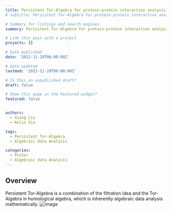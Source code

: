 ```yaml
---
title: Persistent Tor-Algebra for protein-protein interaction analysis
# subtitle: Persistent Tor-Algebra for protein-protein interaction analysis

# Summary for listings and search engines
summary: Persistent Tor-Algebra for protein-protein interaction analysis

# Link this post with a project
projects: []

# Date published
date: '2022-11-29T00:00:00Z'

# Date updated
lastmod: '2022-11-29T00:00:00Z'

# Is this an unpublished draft?
draft: false

# Show this page in the Featured widget?
featured: false


authors:
  - Xiang Liu
  - Kelin Xia

tags:
  - Persistent Tor-Algebra
  - Algebraic data Analysis

categories:
  - Poster
  - Algebraic data Analysis
---
```




## Overview
Persistent Tor-Algebra is a combination of the filtration idea and the Tor-Algebra in homological algebra, which is inherently algebraic data analysis mathematically.
 ![image](PTA_poster.png) 

